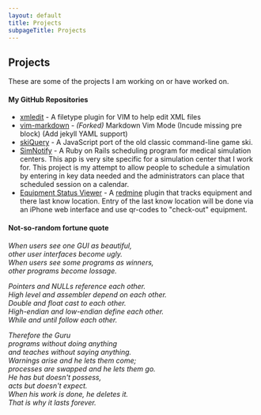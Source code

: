 ```yaml
---
layout: default
title: Projects
subpageTitle: Projects
---
```


## Projects

These are some of the projects I am working on or have worked on.

#### My GitHub Repositories

- [xmledit](http://github.com/sukima/xmledit) - A filetype plugin for VIM to
  help edit XML files
- [vim-markdown](http://github.com/sukima/vim-markdown) - _(Forked)_ Markdown Vim
  Mode (Incude missing pre block) (Add jekyll YAML support)
- [skiQuery](http://sukima.github.com/skiQuery/) - A JavaScript port of the old
  classic command-line game ski.
- [SimNotify](http://sukima.github.com/SimNotify/) - A Ruby on Rails scheduling
  program for medical simulation centers. This app is very site specific for a
  simulation center that I work for. This project is my attempt to allow people
  to schedule a simulation by entering in key data needed and the
  administrators can place that scheduled session on a calendar.
- [Equipment Status Viewer](http://sukima.github.com/redmine_equipment_status_viewer) -
  A [redmine](http:/www.redmine.org/) plugin that tracks equipment and there
  last know location. Entry of the last know location will be done via an
  iPhone web interface and use qr-codes to "check-out" equipment.

#### Not-so-random fortune quote

_When users see one GUI as beautiful,_  
_other user interfaces become ugly._  
_When users see some programs as winners,_  
_other programs become lossage._  
  
_Pointers and NULLs reference each other._  
_High level and assembler depend on each other._  
_Double and float cast to each other._  
_High-endian and low-endian define each other._  
_While and until follow each other._  
  
_Therefore the Guru_  
_programs without doing anything_  
_and teaches without saying anything._  
_Warnings arise and he lets them come;_  
_processes are swapped and he lets them go._  
_He has but doesn't possess,_  
_acts but doesn't expect._  
_When his work is done, he deletes it._  
_That is why it lasts forever._
